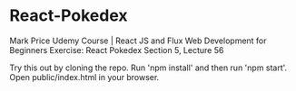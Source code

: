 #    React-Pokedex
Mark Price Udemy Course | React JS and Flux Web Development for Beginners Exercise: React Pokedex Section 5, Lecture 56



Try this out by cloning the repo. Run 'npm install' and then run 'npm start'. Open public/index.html in your browser.

